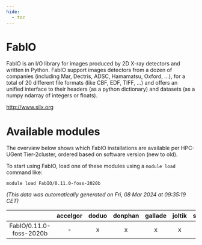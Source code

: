 ```yaml
---
hide:
  - toc
---
```


FabIO
=====


FabIO is an I/O library for images produced by 2D X-ray detectors and written in Python. FabIO support images detectors from a dozen of companies (including Mar, Dectris, ADSC, Hamamatsu, Oxford, ...), for a total of 20 different file formats (like CBF, EDF, TIFF, ...) and offers an unified interface to their headers (as a python dictionary) and datasets (as a numpy ndarray of integers or floats).

http://www.silx.org
# Available modules


The overview below shows which FabIO installations are available per HPC-UGent Tier-2cluster, ordered based on software version (new to old).

To start using FabIO, load one of these modules using a `module load` command like:

```shell
module load FabIO/0.11.0-foss-2020b
```

*(This data was automatically generated on Fri, 08 Mar 2024 at 09:35:19 CET)*  

| |accelgor|doduo|donphan|gallade|joltik|skitty|
| :---: | :---: | :---: | :---: | :---: | :---: | :---: |
|FabIO/0.11.0-foss-2020b|-|x|x|x|x|x|
